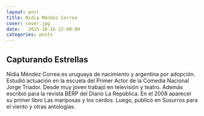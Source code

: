 ```yaml
---
layout: post
title: Nidia Méndez Correa
cover: cover.jpg
date:   2015-10-16 12:00:00
categories: posts
---
```


## Capturando Estrellas

Nidia Méndez Correa es uruguaya de nacimiento y argentina por adopción. Estudió actuación en la escuela del Primer Actor de la Comedia Nacional Jorge Triador. Desde muy joven trabajó en televisión y teatro. Además escribió para la revista BERP del Diario La República.
En el 2008 aparecer su primer libro Las mariposas y los cerdos. Luego, publicó en Susurros para el viento y otras antologías.


